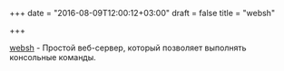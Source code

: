 +++
date = "2016-08-09T12:00:12+03:00"
draft = false
title = "websh"

+++

<p><a href="https://github.com/HouzuoGuo/websh">websh</a> -&nbsp;Простой веб-сервер, который позволяет выполнять консольные команды.</p>

